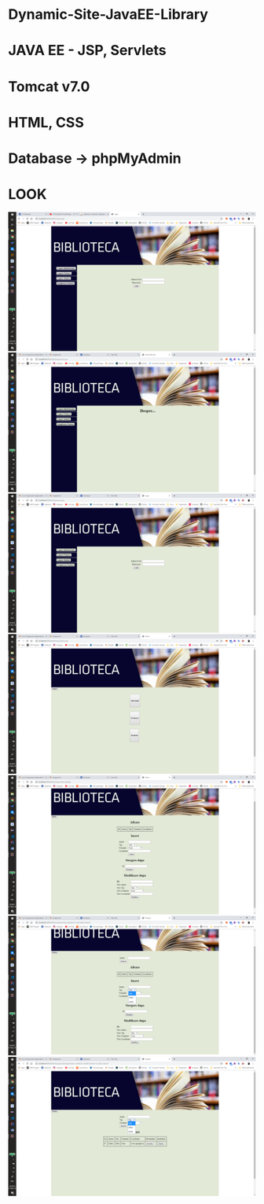 # Dynamic-Site-JavaEE-Library
# JAVA EE - JSP, Servlets 
# Tomcat v7.0
# HTML, CSS
# Database -> phpMyAdmin

# LOOK
![](bibliotecap/kitsAndImages/1.png)
![](bibliotecap/kitsAndImages/2.png)
![](bibliotecap/kitsAndImages/3.png)
![](bibliotecap/kitsAndImages/4.png)
![](bibliotecap/kitsAndImages/5.png)
![](bibliotecap/kitsAndImages/6.png)
![](bibliotecap/kitsAndImages/7.png)
